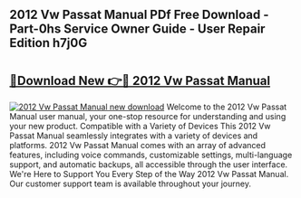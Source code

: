 ## 2012 Vw Passat Manual PDf Free Download - Part-0hs Service Owner Guide - User Repair Edition h7j0G

# <h2><a href="http://bc42306.oget.top/?id=2012+Vw+Passat+Manual">🔗Download New 👉🔴 2012 Vw Passat Manual</a></h2>

[![2012 Vw Passat Manual new download](https://i.imgur.com/5g1atiW.png)](http://bc42306.oget.top/?id=2012+Vw+Passat+Manual)
Welcome to the 2012 Vw Passat Manual user manual, your one-stop resource for understanding and using your new product. Compatible with a Variety of Devices This 2012 Vw Passat Manual seamlessly integrates with a variety of devices and platforms. 2012 Vw Passat Manual comes with an array of advanced features, including voice commands, customizable settings, multi-language support, and automatic backups, all accessible through the user interface. We're Here to Support You Every Step of the Way 2012 Vw Passat Manual. Our customer support team is available throughout your journey.
